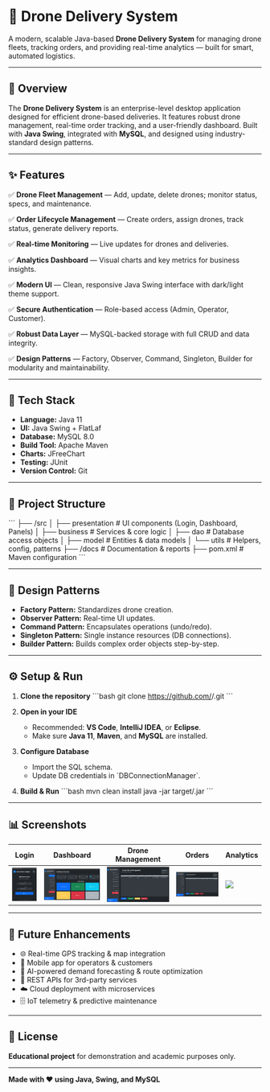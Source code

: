 # 🚁 Drone Delivery System

A modern, scalable Java-based **Drone Delivery System** for managing drone fleets, tracking orders, and providing real-time analytics — built for smart, automated logistics.

---

## 📌 Overview

The **Drone Delivery System** is an enterprise-level desktop application designed for efficient drone-based deliveries. It features robust drone management, real-time order tracking, and a user-friendly dashboard. Built with **Java Swing**, integrated with **MySQL**, and designed using industry-standard design patterns.

---

## ✨ Features

✅ **Drone Fleet Management** — Add, update, delete drones; monitor status, specs, and maintenance.

✅ **Order Lifecycle Management** — Create orders, assign drones, track status, generate delivery reports.

✅ **Real-time Monitoring** — Live updates for drones and deliveries.

✅ **Analytics Dashboard** — Visual charts and key metrics for business insights.

✅ **Modern UI** — Clean, responsive Java Swing interface with dark/light theme support.

✅ **Secure Authentication** — Role-based access (Admin, Operator, Customer).

✅ **Robust Data Layer** — MySQL-backed storage with full CRUD and data integrity.

✅ **Design Patterns** — Factory, Observer, Command, Singleton, Builder for modularity and maintainability.

---

## 🧩 Tech Stack

- **Language:** Java 11  
- **UI:** Java Swing + FlatLaf  
- **Database:** MySQL 8.0  
- **Build Tool:** Apache Maven  
- **Charts:** JFreeChart  
- **Testing:** JUnit  
- **Version Control:** Git

---

## 📂 Project Structure

\`\`\`
├── /src
│   ├── presentation  # UI components (Login, Dashboard, Panels)
│   ├── business      # Services & core logic
│   ├── dao           # Database access objects
│   ├── model         # Entities & data models
│   └── utils         # Helpers, config, patterns
├── /docs             # Documentation & reports
├── pom.xml           # Maven configuration
\`\`\`

---

## 🧩 Design Patterns

- **Factory Pattern:** Standardizes drone creation.
- **Observer Pattern:** Real-time UI updates.
- **Command Pattern:** Encapsulates operations (undo/redo).
- **Singleton Pattern:** Single instance resources (DB connections).
- **Builder Pattern:** Builds complex order objects step-by-step.

---

## ⚙️ Setup & Run

1. **Clone the repository**
   \`\`\`bash
   git clone https://github.com/<your-username>/<your-repo>.git
   \`\`\`

2. **Open in your IDE**
   - Recommended: **VS Code**, **IntelliJ IDEA**, or **Eclipse**.
   - Make sure **Java 11**, **Maven**, and **MySQL** are installed.

3. **Configure Database**
   - Import the SQL schema.
   - Update DB credentials in \`DBConnectionManager\`.

4. **Build & Run**
   \`\`\`bash
   mvn clean install
   java -jar target/<your-jar-file>.jar
   \`\`\`

---

## 📊 Screenshots

| Login | Dashboard | Drone Management | Orders | Analytics |
|-------|-----------|------------------|--------|-----------|
| ![](https://github.com/HammadKashmiri1/drone-delivery-system-/blob/2c9fd0de380543e2482dfeec20d95e20fe4e51f2/Screenshot%202025-07-06%20064625.png) | ![](https://github.com/HammadKashmiri1/drone-delivery-system-/blob/4e40eb7d00d0c1ff550c36fb237a0a3b4fe05b0e/Screenshot%202025-07-06%20064828.png) | ![](https://github.com/HammadKashmiri1/drone-delivery-system-/blob/8fb1e93d0b1f713b44b14b3af0eff42eacd4ef0f/Screenshot%202025-07-06%20064855.png) | ![](https://github.com/HammadKashmiri1/drone-delivery-system-/blob/c16a6940fd554cd09dd59cd907ca4d02aca272d6/Screenshot%202025-07-06%20064927.png) | ![](screenshots/analytics.png) |

---

## 🚀 Future Enhancements

- 🌐 Real-time GPS tracking & map integration
- 📱 Mobile app for operators & customers
- 🤖 AI-powered demand forecasting & route optimization
- 🔗 REST APIs for 3rd-party services
- ☁️ Cloud deployment with microservices
- 🗄️ IoT telemetry & predictive maintenance

---

## 📃 License

**Educational project** for demonstration and academic purposes only.

---

**Made with ❤️ using Java, Swing, and MySQL**
